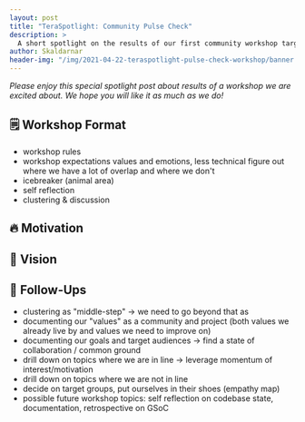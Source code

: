 ```yaml
---
layout: post
title: "TeraSpotlight: Community Pulse Check"
description: >
  A short spotlight on the results of our first community workshop targeting what motivates us and what we envision for Terasology's future.
author: Skaldarnar
header-img: "/img/2021-04-22-teraspotlight-pulse-check-workshop/banner.jpg"
---
```


_Please enjoy this special spotlight post about results of a workshop we are excited about. We hope you will like it as much as we do!_

## 🗒️ Workshop Format

- workshop rules
- workshop expectations
    values and emotions, less technical
    figure out where we have a lot of overlap and where we don't
- icebreaker (animal area)
- self reflection
- clustering & discussion

## 🔥 Motivation


## 🔮 Vision


## 💪 Follow-Ups

- clustering as "middle-step" -> we need to go beyond that as
- documenting our "values" as a community and project (both values we already live by and values we need to improve on)
- documenting our goals and target audiences -> find a state of collaboration / common ground
- drill down on topics where we are in line -> leverage momentum of interest/motivation
- drill down on topics where we are not in line
- decide on target groups, put ourselves in their shoes (empathy map)
- possible future workshop topics: self reflection on codebase state, documentation, retrospective on GSoC